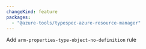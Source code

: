 ```yaml
---
changeKind: feature
packages:
  - "@azure-tools/typespec-azure-resource-manager"
---
```


Add `arm-properties-type-object-no-definition` rule